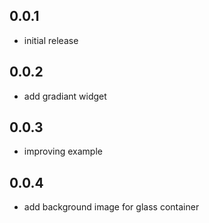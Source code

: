 ## 0.0.1
* initial release

## 0.0.2
* add gradiant widget

## 0.0.3
* improving example

## 0.0.4
* add background image for glass container